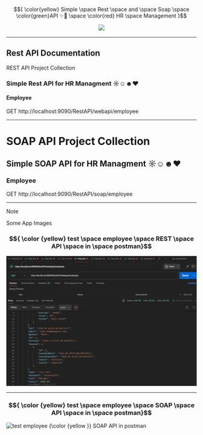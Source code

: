 


$${ \color{yellow} Simple \space Rest \space and \space Soap  \space \color{green}API ✨🚀 \space \color{red} HR \space Management }$$ 



<div id="header" align="center">
  <img src="https://media.giphy.com/media/M9gbBd9nbDrOTu1Mqx/giphy.gif" width="100"/>
</div>


***

## Rest API Documentation
REST API Project Collection

### Simple Rest API for HR Managment ☼☺☻♥

#### Employee

GET
http://localhost:9090/RestAPI/webapi/employee


***

# SOAP API Project Collection
## Simple SOAP API for HR Managment ☼☺☻♥

 ### Employee
 
GET
http://localhost:9090/RestAPI/soap/employee

***


> [!NOTE]
> Some App Images

### $${ \color {yellow} test \space employee \space REST \space API \space in \space postman}$$ 

![test employee $${\color {yellow }}$$ REST API in postman](https://github.com/tatashii/Rest-Soap-Api/blob/master/src/main/resources/Images-Rest-Results/employee.png)

***
### $${ \color {yellow} test \space employee \space SOAP \space API \space in \space postman}$$ 
![test employee $${\color {yellow }}$$ SOAP API in postman](https://github.com/tatashii/Rest-Soap-Api/assets/62612608/432c6558-618a-4c5d-b1e1-be668f4e2fb2)



